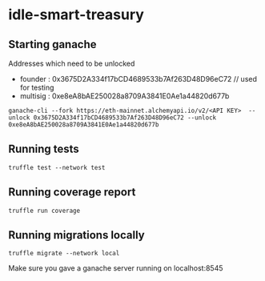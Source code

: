 # idle-smart-treasury

## Starting ganache
Addresses which need to be unlocked 

- founder : 0x3675D2A334f17bCD4689533b7Af263D48D96eC72 // used for testing
- multisig : 0xe8eA8bAE250028a8709A3841E0Ae1a44820d677b

`ganache-cli --fork https://eth-mainnet.alchemyapi.io/v2/<API KEY>  --unlock 0x3675D2A334f17bCD4689533b7Af263D48D96eC72 --unlock 0xe8eA8bAE250028a8709A3841E0Ae1a44820d677b`

## Running tests
`truffle test --network test`

## Running coverage report
`truffle run coverage`

## Running migrations locally
`truffle migrate --network local`

Make sure you gave a ganache server running on localhost:8545
